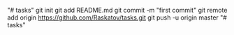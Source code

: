 "# tasks"  git init git add README.md git commit -m "first commit" git remote add origin https://github.com/Raskatov/tasks.git git push -u origin master
"# tasks" 
